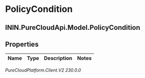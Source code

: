 # PolicyCondition

## ININ.PureCloudApi.Model.PolicyCondition

## Properties

|Name | Type | Description | Notes|
|------------ | ------------- | ------------- | -------------|



_PureCloudPlatform.Client.V2 230.0.0_
